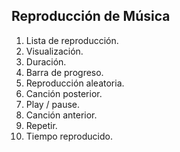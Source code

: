## Reproducción de Música

1. Lista de reproducción. 
2. Visualización.
3. Duración.
4. Barra de progreso.
5. Reproducción aleatoria.
6. Canción posterior.
7. Play / pause.
8. Canción anterior. 
9. Repetir.
10. Tiempo reproducido.
